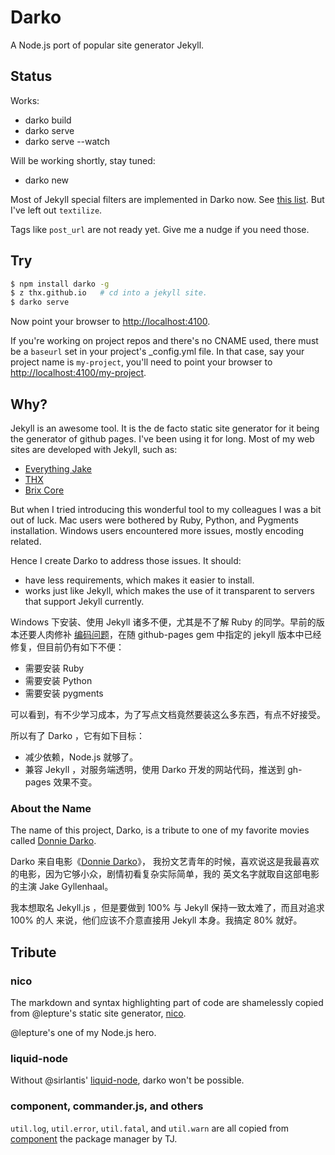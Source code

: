 # Darko

A Node.js port of popular site generator Jekyll.

## Status

Works:

- darko build
- darko serve
- darko serve --watch

Will be working shortly, stay tuned:

- darko new

Most of Jekyll special filters are implemented in Darko now. See
[this list](http://jekyllrb.com/docs/templates/). But I've left out `textilize`.

Tags like `post_url` are not ready yet. Give me a nudge if you need those.

## Try

```bash
$ npm install darko -g
$ z thx.github.io   # cd into a jekyll site.
$ darko serve
```

Now point your browser to <http://localhost:4100>.

If you're working on project repos and there's no CNAME used, there must be a
`baseurl` set in your project's _config.yml file. In that case, say your project
name is `my-project`, you'll need to point your browser to
<http://localhost:4100/my-project>.

## Why?

Jekyll is an awesome tool. It is the de facto static site generator for it
being the generator of github pages. I've been using it for long. Most of
my web sites are developed with Jekyll, such as:

- [Everything Jake](http://cyj.me)
- [THX](http://thx.github.io)
- [Brix Core](http://thx.github.io/brix-core)

But when I tried introducing this wonderful tool to my colleagues I was a bit
out of luck. Mac users were bothered by Ruby, Python, and Pygments installation.
Windows users encountered more issues, mostly encoding related.

Hence I create Darko to address those issues. It should:

- have less requirements, which makes it easier to install.
- works just like Jekyll, which makes the use of it transparent to servers that
  support Jekyll currently.

Windows 下安装、使用 Jekyll 诸多不便，尤其是不了解 Ruby 的同学。早前的版本还要人肉修补
[编码问题](http://stormtea123.github.io/convertible.av/)，在随 github-pages gem
中指定的 jekyll 版本中已经修复，但目前仍有如下不便：

- 需要安装 Ruby
- 需要安装 Python
- 需要安装 pygments

可以看到，有不少学习成本，为了写点文档竟然要装这么多东西，有点不好接受。

所以有了 Darko ，它有如下目标：

- 减少依赖，Node.js 就够了。
- 兼容 Jekyll ，对服务端透明，使用 Darko 开发的网站代码，推送到 gh-pages 效果不变。

### About the Name

The name of this project, Darko, is a tribute to one of my favorite movies
called [Donnie Darko](http://www.imdb.com/title/tt0246578/).

Darko 来自电影《[Donnie Darko](http://movie.douban.com/subject/1306662/)》，
我扮文艺青年的时候，喜欢说这是我最喜欢的电影，因为它够小众，剧情初看复杂实际简单，我的
英文名字就取自这部电影的主演 Jake Gyllenhaal。

我本想取名 Jekyll.js ，但是要做到 100% 与 Jekyll 保持一致太难了，而且对追求 100% 的人
来说，他们应该不介意直接用 Jekyll 本身。我搞定 80% 就好。

## Tribute

### nico

The markdown and syntax highlighting part of code are shamelessly copied from
@lepture's static site generator, [nico](https://github.com/lepture/nico).

@lepture's one of my Node.js hero.

### liquid-node

Without @sirlantis' [liquid-node](https://github.com/sirlantis/liquid-node),
darko won't be possible.

### component, commander.js, and others

`util.log`, `util.error`, `util.fatal`, and `util.warn` are all copied from
[component](https://github.com/component/component) the package manager by TJ.
